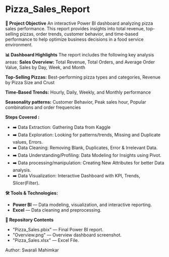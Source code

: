 # Pizza_Sales_Report
**📌 Project Objective**
An interactive Power BI dashboard analyzing pizza sales performance. This report provides insights into total revenue, top-selling pizzas, order trends, customer behavior, and time-based performance to help optimize business decisions in a food service environment.

**📊 Dashboard Highlights**
The report includes the following key analysis areas:
**Sales Overview:** Total Revenue, Total Orders, and Average Order Value, Sales by Day, Week, and Month

**Top-Selling Pizzas:** Best-performing pizza types and categories, Revenue by Pizza Size and Crust

**Time-Based Trends:** Hourly, Daily, Weekly, and Monthly performance

**Seasonality patterns:** Customer Behavior, Peak sales hour, Popular combinations and order frequencies

**Steps Covered :**

- ➡️ Data Extraction: Gathering Data from Kaggle
- ➡️ Data Exploration: Looking for patterns/trends, Missing and Duplicate values, Errors.
- ➡️ Data Cleaning: Removing Blank, Duplicates, Error & Irrelevant Data.
- ➡️ Data Understanding/Profiling: Data Modeling for Insights using Pivot.
- ➡️ Data processing/manipulation: Creating New Attributes for better Data analysis.
- ➡️ Data Visualization: Interactive Dashboard with KPI, Trends, Slicer(Filter).

**🛠 Tools & Technologies:**

  - **Power BI** — Data modeling, visualization, and interactive reporting.
   - **Excel** — Data cleaning and preprocessing.

**📂 Repository Contents**

  - "Pizza_Sales.pbix" — Final Power BI report.
  - "Overview.png" — Overview dashboard screenshot.
  - "Pizza_Sales.xlsx" — Excel File.

Author: Swarali Mahimkar
